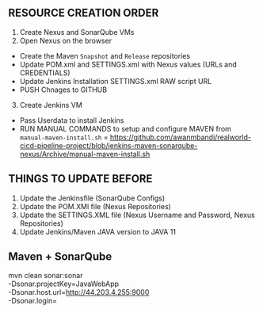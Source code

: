 ## RESOURCE CREATION ORDER
1. Create Nexus and SonarQube VMs
2. Open Nexus on the browser
  - Create the Maven `Snapshot` and `Release` repositories
  - Update POM.xml and SETTINGS.xml with Nexus values (URLs and CREDENTIALS)
  - Update Jenkins Installation SETTINGS.xml RAW script URL
  - PUSH Chnages to GITHUB

3. Create Jenkins VM
  - Pass Userdata to install Jenkins
  - RUN MANUAL COMMANDS to setup and configure MAVEN from `manual-maven-install.sh` = https://github.com/awanmbandi/realworld-cicd-pipeline-project/blob/jenkins-maven-sonarqube-nexus/Archive/manual-maven-install.sh 

## THINGS TO UPDATE BEFORE 
1. Update the Jenkinsfile (SonarQube Configs)
2. Update the POM.XMl file (Nexus Repositories)
3. Update the SETTINGS.XML file (Nexus Username and Password, Nexus Repositories)
4. Update Jenkins/Maven JAVA version to JAVA 11

## Maven + SonarQube 
mvn clean sonar:sonar \
  -Dsonar.projectKey=JavaWebApp \
  -Dsonar.host.url=http://44.203.4.255:9000 \
  -Dsonar.login=<sonarqube prject token>




